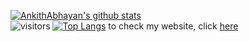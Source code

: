 [![AnkithAbhayan's github stats](https://github-readme-stats.vercel.app/api?username=AnkithAbhayan&show_icons=true&theme=merko)](https://github.com/AnkithAbhayan/github-readme-stats)     
![visitors](https://visitor-badge.glitch.me/badge?page_id=AnkithAbhayan.AnkithAbhayan)
[![Top Langs](https://github-readme-stats.vercel.app/api/top-langs/?username=AnkithAbhayan&exclude_repo=text-editor-for-encrypted-files,math-functions)](https://github.com/AnkithAbhayan/AnkithAbhayan)
to check my website, click [here](https://www.youtube.com/watch?v=j5a0jTc9S10) 

